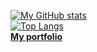 <!--![Metrics](/github-metrics.svg)-->
[![My GitHub stats](https://github-readme-stats.vercel.app/api?username=AsynchronousAI&theme=gradient)](https://github.com/anuraghazra/github-readme-stats)<br/>
[![Top Langs](https://github-readme-stats.vercel.app/api/top-langs/?username=AsynchronousAI&layout=compact)](https://github.com/anuraghazra/github-readme-stats)<br/>
[**My portfolio**](https://github.com/asynchronousai/asynchronousai/tree/main/PROFILE.md)
